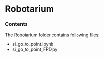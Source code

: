 # Robotarium
### Contents 
The Robotarium folder contains following files:
- si_go_to_point.ipynb
- si_go_to_point_FPD.py

